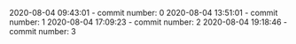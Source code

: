 2020-08-04 09:43:01 - commit number: 0
2020-08-04 13:51:01 - commit number: 1
2020-08-04 17:09:23 - commit number: 2
2020-08-04 19:18:46 - commit number: 3
